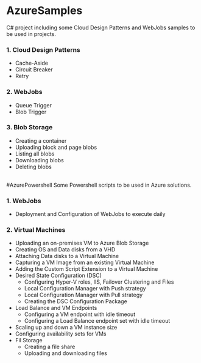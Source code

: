 # AzureSamples
C# project including some Cloud Design Patterns and WebJobs samples to be used in projects.

### 1. Cloud Design Patterns
<ul>
<li>Cache-Aside</li>
<li>Circuit Breaker</li>
<li>Retry</li>
</ul>

### 2. WebJobs
<ul>
<li>Queue Trigger</li>
<li>Blob Trigger</li>
</ul>

### 3. Blob Storage
<ul>
<li>Creating a container</li>
<li>Uploading block and page blobs</li>
<li>Listing all blobs</li>
<li>Downloading blobs</li>
<li>Deleting blobs</li>
</ul>

<br>
#AzurePowershell
Some Powershell scripts to be used in Azure solutions.

### 1. WebJobs
<ul>
<li>Deployment and Configuration of WebJobs to execute daily</li>
</ul>

### 2. Virtual Machines
<ul>
<li>Uploading an on-premises VM to Azure Blob Storage</li>
<li>Creating OS and Data disks from a VHD</li>
<li>Attaching Data disks to a Virtual Machine</li>
<li>Capturing a VM Image from an existing Virtual Machine</li>
<li>Adding the Custom Script Extension to a Virtual Machine</li>
<li>Desired State Configuration (DSC)
    <ul>
        <li>Configuring Hyper-V roles, IIS, Failover Clustering and Files</li>
        <li>Local Configuration Manager with Push strategy</li>
        <li>Local Configuration Manager with Pull strategy</li>
        <li>Creating the DSC Configuration Package</li>
    </ul>
</li>
<li>Load Balance and VM Endpoints
    <ul>
        <li>Configuring a VM endpoint with idle timeout</li>
        <li>Configuring a Load Balance endpoint set with idle timeout</li>
    </ul>
</li>
<li>Scaling up and down a VM instance size</li>
<li>Configuring availability sets for VMs</li>
<li>Fil Storage
    <ul>
        <li>Creating a file share</li>
        <li>Uploading and downloading files</li>
    </ul>
</li>
</ul>
